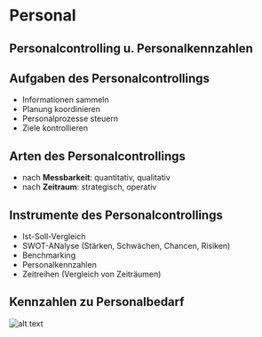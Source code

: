 # Personal

## Personalcontrolling u. Personalkennzahlen

## Aufgaben des Personalcontrollings

- Informationen sammeln
- Planung koordinieren
- Personalprozesse steuern
- Ziele kontrollieren

## Arten des Personalcontrollings

- nach **Messbarkeit**: quantitativ, qualitativ
- nach **Zeitraum**: strategisch, operativ

## Instrumente des Personalcontrollings

- Ist-Soll-Vergleich
- SWOT-ANalyse (Stärken, Schwächen, Chancen, Risiken)
- Benchmarking
- Personalkennzahlen
- Zeitreihen (Vergleich von Zeiträumen)

## Kennzahlen zu Personalbedarf

![alt text](/images/personalkennzahlen.png)
